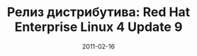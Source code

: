 ---
layout: post
title:  "Релиз дистрибутива: Red Hat Enterprise Linux 4 Update 9"
date: 2011-02-16   
---
